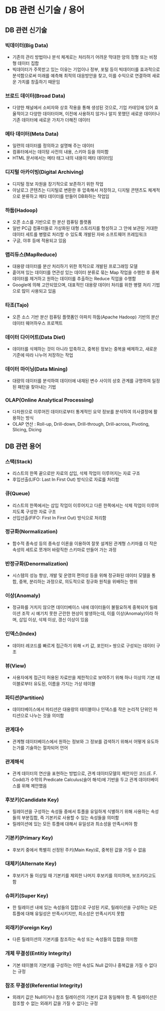 # DB 관련 신기술 / 용어

## DB 관련 신기술

### 빅데이터(Big Data)

- 기존의 관리 방법이나 분석 체계로는 처리하기 어려운 막대한 양의 정형 또는 비정형 데이터 집합
- 빅데이터가 주목받고 있는 이유는 기업이나 정부, 포털 등이 빅데이터를 효과적으로 분석함으로써 미래를 예측해 최적의 대응방안을 찾고, 이를 수익으로 연결하여 새로운 가치를 창출하기 때문임

### 브로드 데이터(Broad Data)

- 다양한 채널에서 소비자와 상호 작용을 통해 생성된 것으로, 기업 카테잉에 있어 효율적이고 다양한 데이터이며, 이전에 사용하지 않거나 알지 못했던 새로운 데이터나 기존 데이터에 새로운 가치가 더해진 데이터

### 메타 데이터(Meta Data)

- 일련의 데이터를 정의하고 설명해 주는 데이터
- 컴퓨터에서는 데이텅 사전의 내용, 스키마 등을 의미함
- HTML 문서에서는 메타 태그 내의 내용이 메타 데이터임

### 디지털 아카이빙(Digital Archiving)

- 디지털 정보 자원을 장기적으로 보존하기 위한 작업
- 아날로그 콘텐츠는 디지털로 변환한 후 압축해서 저장하고, 디지털 콘텐츠도 체계적으로 분류하고 메타 데이터를 만들어  DB화하는 작업임

### 하둡(Hadoop)

- 오픈 소스를 기반으로 한 분산 컴퓨팅 플랫폼
- 일반 PC급 컴퓨터들로 가상화된 대형 스토리지를 형성하고 그 안에 보관된 거대한 데이터 세트를 병렬로 처리할 수 있도록 개발된 자바 소프트웨어 프레임워크
- 구글, 야후 등에 적용되고 있음

### 맵리듀스(MapReduce)

- 대용량 데이터를 분산 처리하기 위한 목적으로 개발된 프로그래밍 모델
- 흩어져 있는 데이터를 연관성 있는 데이터 분류로 묶는 Map 작업을 수행한 후 중복 데이터를 제거하고 원하는 데이터를 추출하는 Reduce 직업을 수행함
- Google에 의해 고안되었으며, 대표적인 대용량 데이터 처리를 위한 병렬 처리 기법으로 많이 사용되고 있음

### 타조(Tajo)

- 오픈 소스 기반 분산 컴퓨팅 플랫폼인 아파치 하둡(Apache Hadoop) 기반의 분산 데이터 웨어하우스 프로젝트

### 데이터 다이어트(Data Diet)

- 데이터를 삭제하는 것이 아니라 압축하고, 중복된 정보는 중복을 배제하고, 새로운 기준에 따라 나누어 저장하는 작업

### 데이터 마이닝(Data Mining)

- 대량의 데이터를 분석하여 데이터에 내재된 변수 사이의 상호 관계를 규명하여 일정된 패턴을 찾아내는 기법

### OLAP(Online Analytical Processing)

- 다차원으로 이루어진 데이터로부터 통계적인 요약 정보를 분석하여 의사결정에 활용하는 방식
- OLAP 연산 : Roll-up, Drill-down, Drill-through, Drill-across, Pivoting, Slicing, Dicing

## DB 관련 용어

### 스택(Stack)

- 리스트의 한쪽 끝으로만 자료의 삽입, 삭제 작업이 이루어지는 자료 구조
- 후입선출(LIFO: Last In First Out) 방식으로 자료를 처리함

### 큐(Queue)

- 리스트의 한쪽에서는 삽입 작업이 이루어지고 다른 한쪽에서는 삭제 작업이 이루어지도록 구성한 자료 구조
- 선입선출(FIFO: First In First Out) 방식으로 처리함

### 정규화(Normalization)

- 함수적 종속성 등의 종속성 이론을 이용하여 잘못 설계된 관계형 스키마를 더 작은 속성의 세트로 쪼개어 바람직한 스키마로 만들어 가는 과정

### 반정규화(Denormalization)

- 시스템의 성능 향상, 개발 및 운영의 편의성 등을 위해 정규화된 데이터 모델을 통합, 중복, 분리하는 과정으로, 의도적으로 정규화 원칙을 위배하는 행위

### 이상(Anomaly)

- 정규화를 거치지 않으면 데이터베이스 내에 데이터들이 불필요하게 중복되어 릴레이션 조작 시 예기치 못한 곤란한 현상이 발생하는데, 이를 이상(Anomaly)이라 하며, 삽입 이상, 삭제 이상, 갱신 이상이 있음

### 인덱스(Index)

- 데이터 레코드를 빠르게 접근하기 위해 <키 값, 포인터> 쌍으로 구성되는 데이터 구조

### 뷰(View)

- 사용자에게 접근이 허용된 자료만을 제한적으로 보여주기 위해 하나 이상의 기본 테이블로부터 유도된, 이름을 가지는 가상 테이블

### 파티션(Partition)

- 데이터베이스에서 파티션은 대용량의 테이블이나 인덱스를 작은 논리적 단위인 파티션으로 나누는 것을 의미함

### 관계대수

- 관계형 데이터베이스에서 원하는 정보와 그 정보를 검색하기 위해서 어떻게 유도하는가를 기술하는 절차되어 언어

### 관계해석

- 관계 데이터의 연산을 표현하는 방법으로, 관계 데이터모델의 제안자인 코드(E. F. Codd)가 수학의 Predicate Calculus(술어 해석)에 기반을 두고 관계 데이터베이스를 위해 제안했음

### 후보키(Candidate Key)

- 릴레이션을 구성하는 속성들 중에서 튜플을 유일하게 식별하기 위해 사용하는 속성들의 부분집합, 즉 기본키로 사용할 수 있는 속성들을 의미함
- 릴레이션에 있는 모든 튜플에 대해서 유일성과 최소성을 만족시켜야 함

### 기본키(Primary Key)

- 후보키 중에서 특별히 선정된 주키(Main Key)로, 중복된 값을 가질 수 없음

### 대체키(Alternate Key)

- 후보키가 둘 이상일 때 기본키를 제외한 나머지 후보키를 의미하며, 보조키라고도 함

### 슈퍼키(Super Key)

- 한 릴레이션 내에 있는 속성들의 집합으로 구성된 키로, 릴레이션을 구성하는 모든 튜플에 대해 유일성은 만족시키지만, 최소성은 만족시키지 못함

### 외래키(Foreign Key)

- 다른 릴레이션의 기본키를 참조하는 속성 또는 속성들의 집합을 의미함

### 개체 무결성(Entitiy Integrity)

- 기본 테이블의 기본키를 구성하는 어떤 속성도 Null 값이나 중복값을 가질 수 없다는 규정

### 참조 무결성(Referential Integrity)

- 외래키 값은 Null이거나 참조 릴레이션의 기본키 값과 동일해야 함. 즉 릴레이션은 참조할 수 없는 외래키 값을 가질 수 없다는 규정